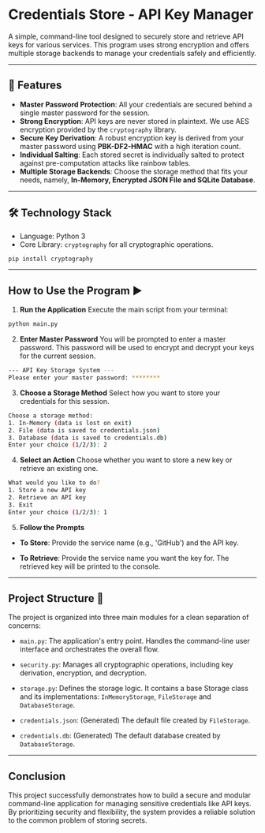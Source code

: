 # Credentials Store - API Key Manager

A simple, command-line tool designed to securely store and retrieve API keys for various services. This program uses strong encryption and offers multiple storage backends to manage your credentials safely and efficiently.

---

## 🧩 Features
- **Master Password Protection**: All your credentials are secured behind a single master password for the session.
- **Strong Encryption**: API keys are never stored in plaintext. We use AES encryption provided by the `cryptography` library.
- **Secure Key Derivation**: A robust encryption key is derived from your master password using **PBK-DF2-HMAC** with a high iteration count.
- **Individual Salting**: Each stored secret is individually salted to protect against pre-computation attacks like rainbow tables.
- **Multiple Storage Backends**: Choose the storage method that fits your needs, namely, **In-Memory, Encrypted JSON File and SQLite Database**.

---

## 🛠️ Technology Stack 
- Language: Python 3
- Core Library: `cryptography` for all cryptographic operations.
```bash
pip install cryptography
```
---

## How to Use the Program ▶️
1. **Run the Application**
Execute the main script from your terminal:
```bash
python main.py
```
2. **Enter Master Password**
You will be prompted to enter a master password. This password will be used to encrypt and decrypt your keys for the current session.
```bash
--- API Key Storage System ---
Please enter your master password: ********
```
3. **Choose a Storage Method**
Select how you want to store your credentials for this session.
```bash
Choose a storage method:
1. In-Memory (data is lost on exit)
2. File (data is saved to credentials.json)
3. Database (data is saved to credentials.db)
Enter your choice (1/2/3): 2
```
4. **Select an Action**
Choose whether you want to store a new key or retrieve an existing one.
```bash
What would you like to do?
1. Store a new API key
2. Retrieve an API key
3. Exit
Enter your choice (1/2/3): 1
```
5. **Follow the Prompts**

- **To Store**: Provide the service name (e.g., 'GitHub') and the API key.

- **To Retrieve**: Provide the service name you want the key for. The retrieved key will be printed to the console.

---

## Project Structure 📁
The project is organized into three main modules for a clean separation of concerns:

- `main.py`: The application's entry point. Handles the command-line user interface and orchestrates the overall flow.

- `security.py`: Manages all cryptographic operations, including key derivation, encryption, and decryption.

- `storage.py`: Defines the storage logic. It contains a base Storage class and its implementations: `InMemoryStorage`, `FileStorage` and `DatabaseStorage`.

- `credentials.json`: (Generated) The default file created by `FileStorage`.

- `credentials.db`: (Generated) The default database created by `DatabaseStorage`.

---

## Conclusion

This project successfully demonstrates how to build a secure and modular command-line application for managing sensitive credentials like API keys. By prioritizing security and flexibility, the system provides a reliable solution to the common problem of storing secrets.

